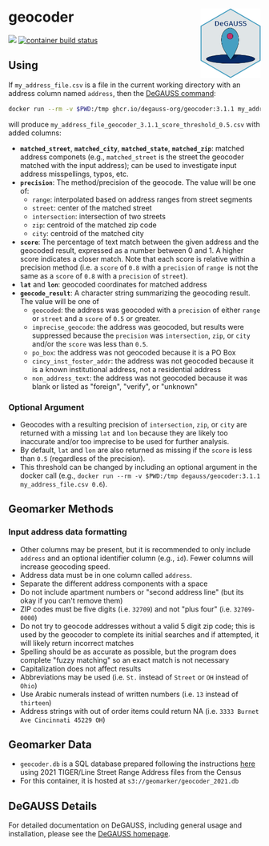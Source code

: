 # geocoder <a href='https://degauss.org'><img src='https://github.com/degauss-org/degauss_hex_logo/raw/main/PNG/degauss_hex.png' align='right' height='138.5' /></a>

[![](https://img.shields.io/github/v/release/degauss-org/geocoder?color=469FC2&label=version&sort=semver)](https://github.com/degauss-org/geocoder/releases)
[![container build status](https://github.com/degauss-org/geocoder/workflows/build-deploy-release/badge.svg)](https://github.com/degauss-org/geocoder/actions/workflows/build-deploy-release.yaml)

## Using

If `my_address_file.csv` is a file in the current working directory with an address column named `address`, then the [DeGAUSS command](https://degauss.org/using_degauss.html#DeGAUSS_Commands):

```sh
docker run --rm -v $PWD:/tmp ghcr.io/degauss-org/geocoder:3.1.1 my_address_file.csv
```

will produce `my_address_file_geocoder_3.1.1_score_threshold_0.5.csv` with added columns:

- **`matched_street`**, **`matched_city`**, **`matched_state`**, **`matched_zip`**: matched address componets (e.g., `matched_street` is the street the geocoder matched with the input address); can be used to investigate input address misspellings, typos, etc.
- **`precision`**: The method/precision of the geocode. The value will be one of:
  - `range`: interpolated based on address ranges from street segments
  - `street`:  center of the matched street
  - `intersection`: intersection of two streets
  - `zip`: centroid of the matched zip code
  - `city`: centroid of the matched city
- **`score`**: The percentage of text match between the given address and the geocoded result, expressed as a number between 0 and 1. A higher score indicates a closer match. Note that each score is relative within a precision method (i.e. a `score` of `0.8` with a `precision` of `range `is not the same as a `score` of `0.8` with a `precision` of `street`). 
- **`lat`** and **`lon`**: geocoded coordinates for matched address
- **`geocode_result`**: A character string summarizing the geocoding result. The value will be one of
  - `geocoded`: the address was geocoded with a `precision` of either `range` or `street` and a `score` of `0.5` or greater.
  - `imprecise_geocode`: the address was geocoded, but results were suppressed because the `precision` was `intersection`, `zip`, or `city` and/or the `score` was less than `0.5`.
  - `po_box`: the address was not geocoded because it is a PO Box
  - `cincy_inst_foster_addr`: the address was not geocoded because it is a known institutional address, not a residential address
  - `non_address_text`: the address was not geocoded because it was blank or listed as "foreign", "verify", or "unknown" 
	
### Optional Argument

- Geocodes with a resulting precision of `intersection`, `zip`, or `city` are returned with a missing `lat` and `lon` because they are likely too inaccurate and/or too imprecise to be used for further analysis.
- By default, `lat` and `lon` are also returned as missing if the `score` is less than `0.5` (regardless of the precision). 
- This threshold can be changed by including an optional argument in the docker call (e.g., `docker run --rm -v $PWD:/tmp degauss/geocoder:3.1.1 my_address_file.csv 0.6`).

## Geomarker Methods

### Input address data formatting

- Other columns may be present, but it is recommended to only include `address` and an optional identifier column (e.g., `id`). Fewer columns will increase geocoding speed.
- Address data must be in one column called `address`. 
- Separate the different address components with a space
- Do not include apartment numbers or "second address line" (but its okay if you can't remove them)
- ZIP codes must be five digits (i.e. `32709`) and not "plus four" (i.e. `32709-0000`)
- Do not try to geocode addresses without a valid 5 digit zip code; this is used by the geocoder to complete its initial searches and if attempted, it will likely return incorrect matches
- Spelling should be as accurate as possible, but the program does complete "fuzzy matching" so an exact match is not necessary
- Capitalization does not affect results
- Abbreviations may be used (i.e. `St.` instead of `Street` or `OH` instead of `Ohio`)
- Use Arabic numerals instead of written numbers (i.e. `13` instead of `thirteen`)
- Address strings with out of order items could return NA (i.e. `3333 Burnet Ave Cincinnati 45229 OH`)

## Geomarker Data

- `geocoder.db` is a SQL database prepared following the instructions [here](https://degauss.org/manual_install.html) using 2021 TIGER/Line Street Range Address files from the Census
- For this container, it is hosted at `s3://geomarker/geocoder_2021.db`

## DeGAUSS Details

For detailed documentation on DeGAUSS, including general usage and installation, please see the [DeGAUSS homepage](https://degauss.org).
